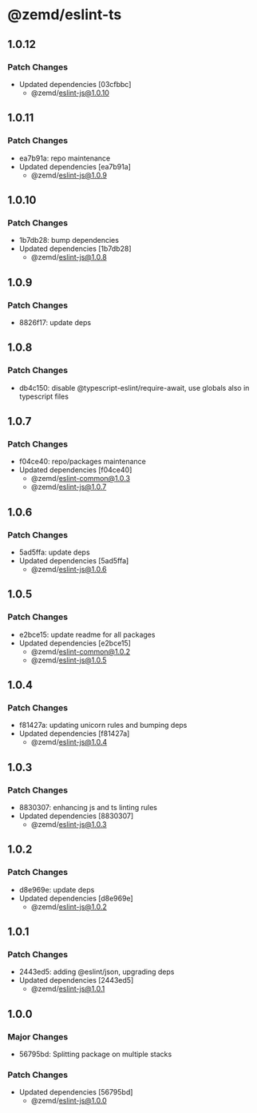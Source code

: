# @zemd/eslint-ts

## 1.0.12

### Patch Changes

- Updated dependencies [03cfbbc]
  - @zemd/eslint-js@1.0.10

## 1.0.11

### Patch Changes

- ea7b91a: repo maintenance
- Updated dependencies [ea7b91a]
  - @zemd/eslint-js@1.0.9

## 1.0.10

### Patch Changes

- 1b7db28: bump dependencies
- Updated dependencies [1b7db28]
  - @zemd/eslint-js@1.0.8

## 1.0.9

### Patch Changes

- 8826f17: update deps

## 1.0.8

### Patch Changes

- db4c150: disable @typescript-eslint/require-await, use globals also in typescript files

## 1.0.7

### Patch Changes

- f04ce40: repo/packages maintenance
- Updated dependencies [f04ce40]
  - @zemd/eslint-common@1.0.3
  - @zemd/eslint-js@1.0.7

## 1.0.6

### Patch Changes

- 5ad5ffa: update deps
- Updated dependencies [5ad5ffa]
  - @zemd/eslint-js@1.0.6

## 1.0.5

### Patch Changes

- e2bce15: update readme for all packages
- Updated dependencies [e2bce15]
  - @zemd/eslint-common@1.0.2
  - @zemd/eslint-js@1.0.5

## 1.0.4

### Patch Changes

- f81427a: updating unicorn rules and bumping deps
- Updated dependencies [f81427a]
  - @zemd/eslint-js@1.0.4

## 1.0.3

### Patch Changes

- 8830307: enhancing js and ts linting rules
- Updated dependencies [8830307]
  - @zemd/eslint-js@1.0.3

## 1.0.2

### Patch Changes

- d8e969e: update deps
- Updated dependencies [d8e969e]
  - @zemd/eslint-js@1.0.2

## 1.0.1

### Patch Changes

- 2443ed5: adding @eslint/json, upgrading deps
- Updated dependencies [2443ed5]
  - @zemd/eslint-js@1.0.1

## 1.0.0

### Major Changes

- 56795bd: Splitting package on multiple stacks

### Patch Changes

- Updated dependencies [56795bd]
  - @zemd/eslint-js@1.0.0
